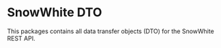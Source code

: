 # SnowWhite DTO

This packages contains all data transfer objects (DTO) for the SnowWhite REST API.
